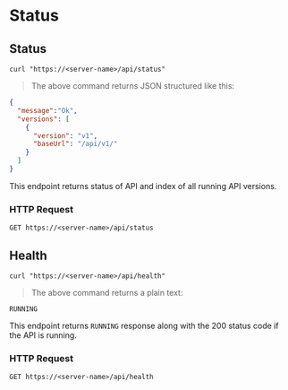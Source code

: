 # Status

## Status

```shell
curl "https://<server-name>/api/status"
```

> The above command returns JSON structured like this:

```json
{
  "message":"Ok",
  "versions": [
    {
      "version": "v1",
      "baseUrl": "/api/v1/"
    }
  ]
}
```

This endpoint returns status of API and index of all running API versions.

### HTTP Request

`GET https://<server-name>/api/status`

## Health

```shell
curl "https://<server-name>/api/health"
```
> The above command returns a plain text:

```
RUNNING
```

This endpoint returns `RUNNING` response along with the 200 status code
if the API is running.

### HTTP Request

`GET https://<server-name>/api/health`
